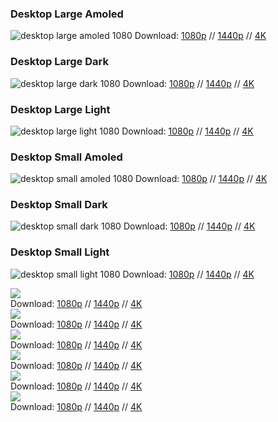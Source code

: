 ### Desktop Large Amoled
![desktop large amoled 1080](https://farm5.staticflickr.com/4698/25972012238_02239941c5_o.png)
Download: [1080p](https://www.flickr.com/photos/158988076@N06/25972012238/) // [1440p](https://www.flickr.com/photos/158988076@N06/39135336494/) // [4K](https://www.flickr.com/photos/158988076@N06/39135336634/)

### Desktop Large Dark
![desktop large dark 1080](https://farm5.staticflickr.com/4753/39135336614_4125905cd7_o.png)
Download: [1080p](https://www.flickr.com/photos/158988076@N06/39135336614/) // [1440p](https://www.flickr.com/photos/158988076@N06/39845295481/) // [4K](https://www.flickr.com/photos/158988076@N06/39135337644/)

### Desktop Large Light
![desktop large light 1080](https://farm5.staticflickr.com/4713/28066094569_f5ef691e4a_o.png)
Download: [1080p](https://www.flickr.com/photos/158988076@N06/28066094569/) // [1440p](https://www.flickr.com/photos/158988076@N06/39845295611/) // [4K](https://www.flickr.com/photos/158988076@N06/28066095079/)

### Desktop Small Amoled
![desktop small amoled 1080](https://farm5.staticflickr.com/4669/39813083602_9eddbfc5e9_o.png)
Download: [1080p](https://www.flickr.com/photos/158988076@N06/39813083602/) // [1440p](https://www.flickr.com/photos/158988076@N06/39135338504/) // [4K](https://www.flickr.com/photos/158988076@N06/39135339064/)

### Desktop Small Dark
![desktop small dark 1080](https://farm5.staticflickr.com/4708/25972014338_82e49b815a_o.png)
Download: [1080p](https://www.flickr.com/photos/158988076@N06/25972014338/) // [1440p](https://www.flickr.com/photos/158988076@N06/28066095539/) // [4K](https://www.flickr.com/photos/158988076@N06/39845296401/)

### Desktop Small Light
![desktop small light 1080](https://farm5.staticflickr.com/4723/39135340144_8cb7575bfa_o.png)
Download: [1080p](https://www.flickr.com/photos/158988076@N06/39135340144/) // [1440p](https://www.flickr.com/photos/158988076@N06/25972015338/) // [4K](https://www.flickr.com/photos/158988076@N06/39135340694/)

<div class="pull-right"><img src="https://farm5.staticflickr.com/4610/38946458685_79dc4eafb0_o.png"></div><div class="pull-right"> Download:  <a href="https://www.flickr.com/photos/158988076@N06/38946458685/">1080p</a>  // <a href="https://www.flickr.com/photos/158988076@N06/25972016458/">1440p</a>  // <a href="https://www.flickr.com/photos/158988076@N06/39135341744/">4K</a></div>
<div class="pull-right"><img src="https://farm5.staticflickr.com/4630/39135341994_ebd90631a7_o.png"></div><div class="pull-right"> Download:  <a href="https://www.flickr.com/photos/158988076@N06/39135341994/">1080p</a>  // <a href="https://www.flickr.com/photos/158988076@N06/25972017128/">1440p</a>  // <a href="https://www.flickr.com/photos/158988076@N06/39845297361/">4K</a></div>
<div class="pull-right"><img src="https://farm5.staticflickr.com/4752/24974819047_40defa7934_o.png"></div><div class="pull-right"> Download:  <a href="https://www.flickr.com/photos/158988076@N06/24974819047/">1080p</a>  // <a href="https://www.flickr.com/photos/158988076@N06/39813085582/">1440p</a>  // <a href="https://www.flickr.com/photos/158988076@N06/25972018058/">4K</a></div>
<div class="pull-right"><img src="https://farm5.staticflickr.com/4696/28066097169_5e805f0e52_o.png"></div><div class="pull-right"> Download:  <a href="https://www.flickr.com/photos/158988076@N06/28066097169/">1080p</a>  // <a href="https://www.flickr.com/photos/158988076@N06/24974819717/">1440p</a>  // <a href="https://www.flickr.com/photos/158988076@N06/39135343874/">4K</a></div>
<div class="pull-right"><img src="https://farm5.staticflickr.com/4751/39135344374_4d42523c0d_o.png"></div><div class="pull-right"> Download:  <a href="https://www.flickr.com/photos/158988076@N06/39135344374/">1080p</a>  // <a href="https://www.flickr.com/photos/158988076@N06/25972018898/">1440p</a>  // <a href="https://www.flickr.com/photos/158988076@N06/39135344824/">4K</a></div>
<div class="pull-right"><img src="https://farm5.staticflickr.com/4668/39135344684_a61a78f3e0_o.png"></div><div class="pull-right"> Download:  <a href="https://www.flickr.com/photos/158988076@N06/39135344684/">1080p</a>  // <a href="https://www.flickr.com/photos/158988076@N06/39813086602/">1440p</a>  // <a href="https://www.flickr.com/photos/158988076@N06/24974820877/">4K</a></div>
